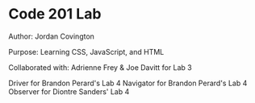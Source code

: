 # Code 201 Lab

Author: Jordan Covington

Purpose: Learning CSS, JavaScript, and HTML

Collaborated with: Adrienne Frey & Joe Davitt for Lab 3

Driver for Brandon Perard's Lab 4
Navigator for Brandon Perard's Lab 4
Observer for Diontre Sanders' Lab 4